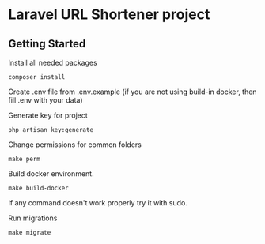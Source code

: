 # Laravel URL Shortener project

## Getting Started

Install all needed packages

```
composer install
```

Create .env file from .env.example (if you are not using build-in docker, then fill .env with your data)

Generate key for project

```
php artisan key:generate
```

Change permissions for common folders
```
make perm
```

Build docker environment.
```
make build-docker 
```

If any command doesn't work properly try it with sudo.

Run migrations
```
make migrate 
```